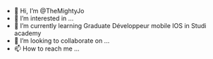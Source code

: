 - 👋 Hi, I’m @TheMightyJo
- 👀 I’m interested in ...
- 🌱 I’m currently learning Graduate Développeur mobile IOS in Studi academy
- 💞️ I’m looking to collaborate on ...
- 📫 How to reach me ...

<!---
TheMightyJo/TheMightyJo is a ✨ special ✨ repository because its `README.md` (this file) appears on your GitHub profile.
You can click the Preview link to take a look at your changes.
--->
